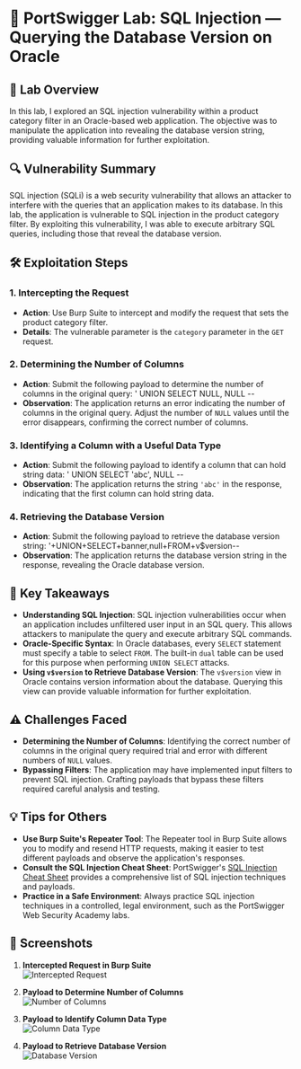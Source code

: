 # 🧪 PortSwigger Lab: SQL Injection — Querying the Database Version on Oracle

## 🎯 Lab Overview

In this lab, I explored an SQL injection vulnerability within a product category filter in an Oracle-based web application. The objective was to manipulate the application into revealing the database version string, providing valuable information for further exploitation.

## 🔍 Vulnerability Summary

SQL injection (SQLi) is a web security vulnerability that allows an attacker to interfere with the queries that an application makes to its database. In this lab, the application is vulnerable to SQL injection in the product category filter. By exploiting this vulnerability, I was able to execute arbitrary SQL queries, including those that reveal the database version.

## 🛠️ Exploitation Steps

### 1. Intercepting the Request

- **Action**: Use Burp Suite to intercept and modify the request that sets the product category filter.
- **Details**: The vulnerable parameter is the `category` parameter in the `GET` request.

### 2. Determining the Number of Columns

- **Action**: Submit the following payload to determine the number of columns in the original query:
' UNION SELECT NULL, NULL --
- **Observation**: The application returns an error indicating the number of columns in the original query. Adjust the number of `NULL` values until the error disappears, confirming the correct number of columns.

### 3. Identifying a Column with a Useful Data Type

- **Action**: Submit the following payload to identify a column that can hold string data:
   ' UNION SELECT 'abc', NULL --
- **Observation**: The application returns the string `'abc'` in the response, indicating that the first column can hold string data.

### 4. Retrieving the Database Version

- **Action**: Submit the following payload to retrieve the database version string:
    '+UNION+SELECT+banner,null+FROM+v$version--
- **Observation**: The application returns the database version string in the response, revealing the Oracle database version.

## 🧠 Key Takeaways

- **Understanding SQL Injection**: SQL injection vulnerabilities occur when an application includes unfiltered user input in an SQL query. This allows attackers to manipulate the query and execute arbitrary SQL commands.
- **Oracle-Specific Syntax**: In Oracle databases, every `SELECT` statement must specify a table to select `FROM`. The built-in `dual` table can be used for this purpose when performing `UNION SELECT` attacks.
- **Using `v$version` to Retrieve Database Version**: The `v$version` view in Oracle contains version information about the database. Querying this view can provide valuable information for further exploitation.

## ⚠️ Challenges Faced

- **Determining the Number of Columns**: Identifying the correct number of columns in the original query required trial and error with different numbers of `NULL` values.
- **Bypassing Filters**: The application may have implemented input filters to prevent SQL injection. Crafting payloads that bypass these filters required careful analysis and testing.

## 💡 Tips for Others

- **Use Burp Suite's Repeater Tool**: The Repeater tool in Burp Suite allows you to modify and resend HTTP requests, making it easier to test different payloads and observe the application's responses.
- **Consult the SQL Injection Cheat Sheet**: PortSwigger's [SQL Injection Cheat Sheet](https://portswigger.net/web-security/sql-injection/cheat-sheet) provides a comprehensive list of SQL injection techniques and payloads.
- **Practice in a Safe Environment**: Always practice SQL injection techniques in a controlled, legal environment, such as the PortSwigger Web Security Academy labs.

## 📸 Screenshots

1. **Intercepted Request in Burp Suite**  
 ![Intercepted Request](path/to/intercepted_request.png)

2. **Payload to Determine Number of Columns**  
 ![Number of Columns](path/to/number_of_columns.png)

3. **Payload to Identify Column Data Type**  
 ![Column Data Type](path/to/column_data_type.png)

4. **Payload to Retrieve Database Version**  
 ![Database Version](path/to/database_version.png)
